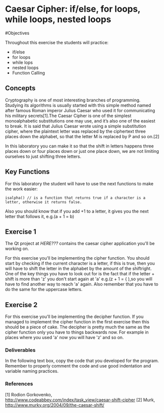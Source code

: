 # Caesar Cipher: if/else, for loops, while loops, nested loops

#Objectives

Throughout this exercise the students will practice:

* if/else
* for loops
* while lops
* nested loops
* Function Calling


## Concepts

Cryptography is one of most interesting branches of programming. Studying its algorithms is usually started with this simple method named after famous Roman imperor Julius Caesar who used it for communicating his military secrets[1].The Caesar Cipher is one of the simplest monoalphabetic substitutions one may use, and it’s also one of the easiest to break. It is said that Julius Caesar wrote using a simple substitution cipher, where the plaintext letter was replaced by the ciphertext three places down the alphabet, so that the letter M is replaced by P and so on.[2]

In this laboratory you can make it so that the shift in letters happens three places down or four places down or just one place down, we are not limiting ourselves to just shifting three letters. 


## Key Functions
For this laboratory the student will have to use the next functions to make the work easier:

	isalpha() // is a function that returns true if a character is a letter, otherwise it returns false.

Also you should know that if you add +1 to a letter, it gives you the next letter that follows it, e.g.(a + 1 = b)

## Exercise 1

The Qt project at *HERE???* contains the caesar cipher application you'll be working on.

For this exercise you'll be implementing the cipher function. You should start by checking if the current character is a letter, if this is true, then you will have to shift the letter in the alphabet by the amount of the shiftright. One of the key things you have to look out for is the fact that if the letter + shift is more than 'z' you don't start again at 'a' e.g.(z + 1 = { ),so you will have to find another way to reach 'a' again. Also remember that you have to do the same for the uppercase letters.

## Exercise 2

For this exercise you'll be implementing the decipher function. If you managed to implement the cipher function in the first exercise then this should be a piece of cake. The decipher is pretty much the same as the cipher function only you have to things backwards now. For example in places where you used 'a' now you will have 'z' and so on.

### Deliverables

In the following text box, copy the code that you developed for the program. Remember to properly comment the code and use good indentation and variable naming practices.

### References
[1] Rodion Gorkovenko, http://www.codeabbey.com/index/task_view/caesar-shift-cipher
[2] Murk, http://www.murky.org/2004/09/the-caesar-shift/
